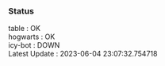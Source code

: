 ### Status


table : OK  
hogwarts : OK  
icy-bot : DOWN  
Latest Update : 2023-06-04 23:07:32.754718
